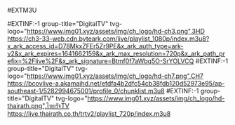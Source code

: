 #EXTM3U

#EXTINF:-1 group-title="DigitalTV" tvg-logo="https://www.img01.xyz/assets/img/ch_logo/hd-ch3.png",3HD
https://ch3-33-web.cdn.byteark.com/live/playlist_1080p/index.m3u8?x_ark_access_id=D78MkxZFEr5Zr9PE&x_ark_auth_type=ark-v2&x_ark_expires=1641662159&x_ark_max_resolution=720p&x_ark_path_prefix=%2Flive%2F&x_ark_signature=Btmf0f7aWbq5O-SrYOLVCQ
#EXTINF:-1 group-title="DigitalTV" tvg-logo="https://www.img01.xyz/assets/img/ch_logo/hd-ch7.png",CH7
https://bcovlive-a.akamaihd.net/efdfa4b2dfc54cb38fdb120d52973e95/ap-southeast-1/5282994675001/profile_0/chunklist.m3u8
#EXTINF:-1 group-title="DigitalTV" tvg-logo="https://www.img01.xyz/assets/img/ch_logo/hd-thairath.png",ไทยรัฐTV
https://live.thairath.co.th/trtv2/playlist_720p/index.m3u8
